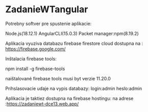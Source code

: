 # ZadanieWTangular
Potrebny softver pre spustenie aplikacie:

Node.js(18.12.1)
AngularCLI(15.0.3)
Packet manager:npm(8.19.2)

Aplikacia vyuziva databazu firebase firestore cloud 
dostupna na :
https://firebase.google.com/

Inštalacia firebase tools:

npm install -g firebase-tools

naištalované firebase tools musi byt verzie 11.20.0

Prihslasovacie udaje na vypis databazy:
login:admin
heslo:admin

Aplikacia je taktiez dostupna na firebase hostingu:
na adrese :https://zadaniewt-dce13.web.app/
